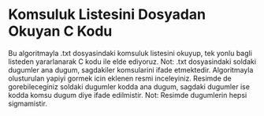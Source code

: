# Komsuluk Listesini Dosyadan Okuyan C Kodu
Bu algoritmayla .txt dosyasindaki komsuluk listesini okuyup, tek yonlu bagli listeden yararlanarak C kodu ile elde ediyoruz.
Not: .txt dosyasindaki soldaki dugumler ana dugum, sagdakiler komsularini ifade etmektedir.
Algoritmayla olusturulan yapiyi gormek icin eklenen resmi inceleyiniz.
Resimde de gorebileceginiz soldaki dugumler kodda ana dugum, sagdaki dugumler ise kodda komsu dugum diye ifade edilmistir.
Not: Resimde dugumlerin hepsi sigmamistir.
